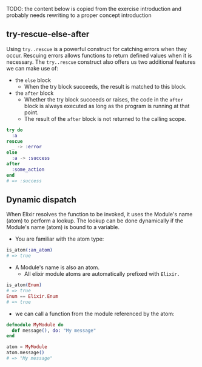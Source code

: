TODO: the content below is copied from the exercise introduction and probably needs rewriting to a proper concept introduction

## try-rescue-else-after

Using `try..rescue` is a powerful construct for catching errors when they occur. Rescuing errors allows functions to return defined values when it is necessary. The `try..rescue` construct also offers us two additional features we can make use of:

- the `else` block
  - When the try block succeeds, the result is matched to this block.
- the `after` block
  - Whether the try block succeeds or raises, the code in the `after` block is always executed as long as the program is running at that point.
  - The result of the `after` block is not returned to the calling scope.

```elixir
try do
  :a
rescue
  _ -> :error
else
  :a -> :success
after
  :some_action
end
# => :success
```

## Dynamic dispatch

When Elixir resolves the function to be invoked, it uses the Module's name (atom) to perform a lookup. The lookup can be done dynamically if the Module's name (atom) is bound to a variable.

- You are familiar with the atom type:

```elixir
is_atom(:an_atom)
# => true
```

- A Module's name is also an atom.
  - All elixir module atoms are automatically prefixed with `Elixir.`

```elixir
is_atom(Enum)
# => true
Enum == Elixir.Enum
# => true
```

- we can call a function from the module referenced by the atom:

```elixir
defmodule MyModule do
  def message(), do: "My message"
end

atom = MyModule
atom.message()
# => "My message"
```
